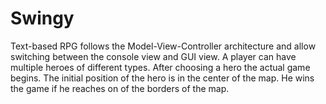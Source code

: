 # Swingy
Text-based RPG follows the Model-View-Controller architecture and allow switching between the console view and GUI view. A player can have multiple heroes of different types. After choosing a hero the actual game begins. The initial position of the hero is in the center of the map. He wins the game if he reaches on of the borders of the map.
